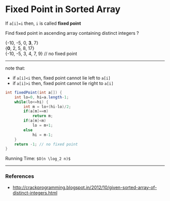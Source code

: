 # Fixed Point in Sorted Array

If `a[i]=i` then, `i` is called **fixed point**

Find fixed point in ascending array containing distinct integers ?

{-10, -5, 0, **3**, 7}  
{**0**, 2, 5, 8, 17}  
{-10, -5, 3, 4, 7, 9} // no fixed point

---

note that:
* if `a[i]<i` then, fixed point cannot lie left to `a[i]`
* if `a[i]>i` then, fixed point cannot lie right to `a[i]`

```java
int fixedPoint(int a[]) {
    int lo=0, hi=a.length-1;
    while(lo<=hi) {
        int m = lo+(hi-lo)/2;
        if(a[m]==m)
            return m;
        if(a[m]<m)
            lo = m+1;
        else
            hi = m-1;
    }
    return -1; // no fixed point
}
```

Running Time: `$O(n \log_2 n)$`

---

### References

* <http://crackprogramming.blogspot.in/2012/10/given-sorted-array-of-distinct-integers.html>
